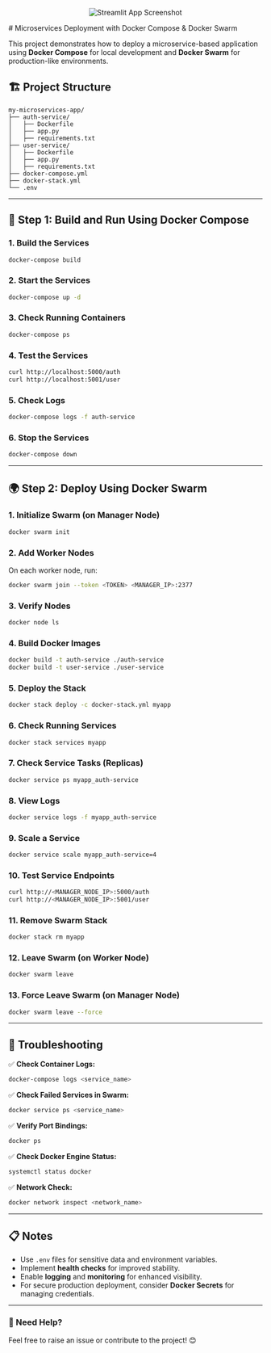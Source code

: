 <p align="center">
  <img src="https://raw.githubusercontent.com/TarakKatoch/My-Docker-Dockyard/832b5736931414654f7f86f829d835fd54015c7f/Running%20a%20Streamlit%20App%20in%20Docker%20on%20AWS%20EC2/assets/Screenshot%202025-02-20%20031258.png" alt="Streamlit App Screenshot">
</p>
# Microservices Deployment with Docker Compose & Docker Swarm

This project demonstrates how to deploy a microservice-based application using **Docker Compose** for local development and **Docker Swarm** for production-like environments.

## 🏗️ Project Structure
```
my-microservices-app/
├── auth-service/
│   ├── Dockerfile
│   ├── app.py
│   ├── requirements.txt
├── user-service/
│   ├── Dockerfile
│   ├── app.py
│   ├── requirements.txt
├── docker-compose.yml
├── docker-stack.yml
└── .env
```

---

## 🚀 Step 1: Build and Run Using Docker Compose

### 1. **Build the Services**
```bash
docker-compose build
```

### 2. **Start the Services**
```bash
docker-compose up -d
```

### 3. **Check Running Containers**
```bash
docker-compose ps
```

### 4. **Test the Services**
```bash
curl http://localhost:5000/auth
curl http://localhost:5001/user
```

### 5. **Check Logs**
```bash
docker-compose logs -f auth-service
```

### 6. **Stop the Services**
```bash
docker-compose down
```

---

## 🌍 Step 2: Deploy Using Docker Swarm

### 1. **Initialize Swarm (on Manager Node)**
```bash
docker swarm init
```

### 2. **Add Worker Nodes**
On each worker node, run:
```bash
docker swarm join --token <TOKEN> <MANAGER_IP>:2377
```

### 3. **Verify Nodes**
```bash
docker node ls
```

### 4. **Build Docker Images**
```bash
docker build -t auth-service ./auth-service
docker build -t user-service ./user-service
```

### 5. **Deploy the Stack**
```bash
docker stack deploy -c docker-stack.yml myapp
```

### 6. **Check Running Services**
```bash
docker stack services myapp
```

### 7. **Check Service Tasks (Replicas)**
```bash
docker service ps myapp_auth-service
```

### 8. **View Logs**
```bash
docker service logs -f myapp_auth-service
```

### 9. **Scale a Service**
```bash
docker service scale myapp_auth-service=4
```

### 10. **Test Service Endpoints**
```bash
curl http://<MANAGER_NODE_IP>:5000/auth
curl http://<MANAGER_NODE_IP>:5001/user
```

### 11. **Remove Swarm Stack**
```bash
docker stack rm myapp
```

### 12. **Leave Swarm (on Worker Node)**
```bash
docker swarm leave
```

### 13. **Force Leave Swarm (on Manager Node)**
```bash
docker swarm leave --force
```

---

## 🔎 Troubleshooting

✅ **Check Container Logs:**
```bash
docker-compose logs <service_name>
```

✅ **Check Failed Services in Swarm:**
```bash
docker service ps <service_name>
```

✅ **Verify Port Bindings:**
```bash
docker ps
```

✅ **Check Docker Engine Status:**
```bash
systemctl status docker
```

✅ **Network Check:**
```bash
docker network inspect <network_name>
```

---

## 📋 Notes
- Use `.env` files for sensitive data and environment variables.
- Implement **health checks** for improved stability.
- Enable **logging** and **monitoring** for enhanced visibility.
- For secure production deployment, consider **Docker Secrets** for managing credentials.

---

### 🚨 Need Help?
Feel free to raise an issue or contribute to the project! 😊

